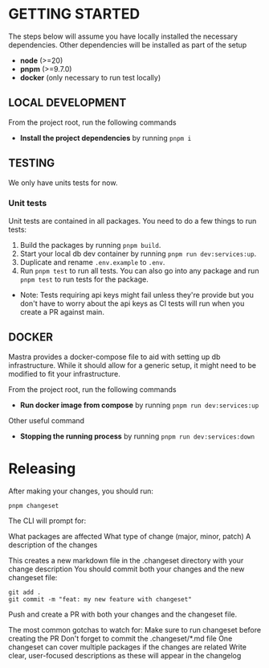 # GETTING STARTED

The steps below will assume you have locally installed the necessary dependencies.
Other dependencies will be installed as part of the setup

- **node** (>=20)
- **pnpm** (>=9.7.0)
- **docker** (only necessary to run test locally)

## LOCAL DEVELOPMENT

From the project root, run the following commands

- **Install the project dependencies** by running `pnpm i`

## TESTING

We only have units tests for now.

### Unit tests

Unit tests are contained in all packages. You need to do a few things to run tests:

1. Build the packages by running `pnpm build`.
2. Start your local db dev container by running `pnpm run dev:services:up`.
3. Duplicate and rename `.env.example` to `.env`.
4. Run `pnpm test` to run all tests.
   You can also go into any package and run `pnpm test` to run tests for the package.

- Note: Tests requiring api keys might fail unless they're provide but you don't have to worry about the api keys as CI tests will run when you create a PR against main.

## DOCKER

Mastra provides a docker-compose file to aid with setting up db infrastructure.
While it should allow for a generic setup, it might need to be modified to fit your infrastructure.

From the project root, run the following commands

- **Run docker image from compose** by running `pnpm run dev:services:up`

Other useful command

- **Stopping the running process** by running `pnpm run dev:services:down`

# Releasing

After making your changes, you should run:

`pnpm changeset`

The CLI will prompt for:

What packages are affected
What type of change (major, minor, patch)
A description of the changes

This creates a new markdown file in the .changeset directory with your change description
You should commit both your changes and the new changeset file:

```
git add .
git commit -m "feat: my new feature with changeset"
```

Push and create a PR with both your changes and the changeset file.

The most common gotchas to watch for:
Make sure to run changeset before creating the PR
Don't forget to commit the .changeset/\*.md file
One changeset can cover multiple packages if the changes are related
Write clear, user-focused descriptions as these will appear in the changelog
